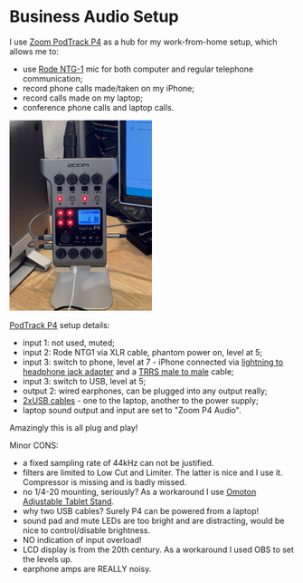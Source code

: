 # Business Audio Setup

I use [Zoom PodTrack P4](https://www.amazon.com/dp/B08F8HL7T7) as a hub for my
work-from-home setup, which allows me to:

* use
[Rode NTG-1](https://www.amazon.com/Rode-NTG1-Lightweight-Supercardioid-Microphone/dp/B00093J07C/)
mic for both computer and regular telephone communication;
* record phone calls made/taken on my iPhone;
* record calls made on my laptop;
* conference phone calls and laptop calls.

<img src="zoom/audio-zoom-p4.jpg" width="50%" heights="50%">

[PodTrack P4](zoom/podtrack-p4.html) setup details:

- input 1: not used, muted;
- input 2: Rode NTG1 via XLR cable, phantom power on, level at 5;
- input 3: switch to phone, level at 7 - iPhone connected via
[lightning to headphone jack adapter](https://www.amazon.com/dp/B01LXJFMGF)
and a
[TRRS male to male](https://www.amazon.com/dp/B08RB17ZY1) cable;
- input 3: switch to USB, level at 5;
- output 2: wired earphones, can be plugged into any output really;
- [2xUSB cables](https://www.amazon.com/dp/B089DM4KDW) - one to the laptop,
another to the power supply;
- laptop sound output and input are set to "Zoom P4 Audio".

Amazingly this is all plug and play!

Minor CONS:

- a fixed sampling rate of 44kHz can not be justified.
- filters are limited to Low Cut and Limiter.  The latter is nice and I use it.
Compressor is missing and is badly missed.
- no 1/4-20 mounting, seriously?  As a workaround I use
[Omoton Adjustable Tablet Stand](https://www.amazon.com/Adjustable-Upgraded-Greater-Stability-OMOTON/dp/B08LYSTZV9/).
- why two USB cables?  Surely P4 can be powered from a laptop!
- sound pad and mute LEDs are too bright and are distracting, would be nice to
control/disable brightness.
- NO indication of input overload!
- LCD display is from the 20th century. As a workaround I used OBS to set the
levels up.
- earphone amps are REALLY noisy.

